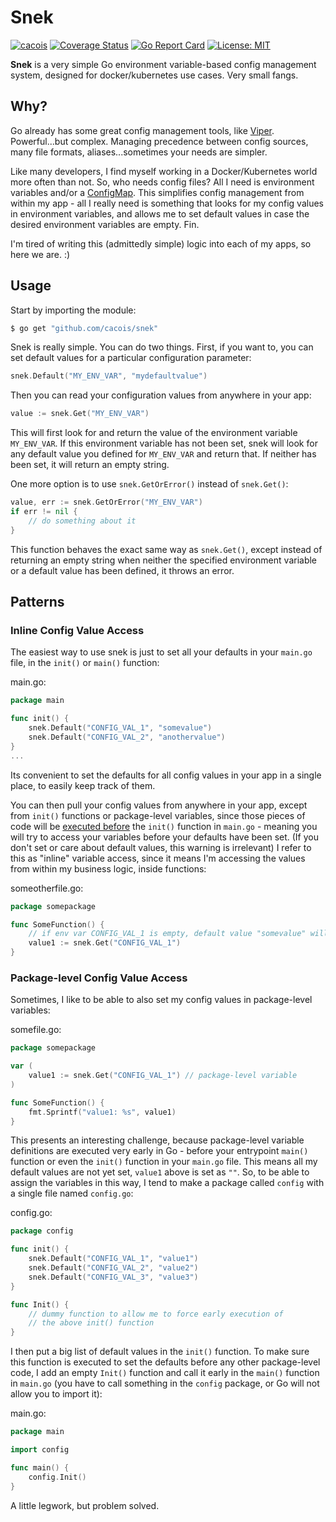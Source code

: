 # Snek

[![cacois](https://circleci.com/gh/cacois/snek.svg?style=svg)](https://app.circleci.com/pipelines/github/cacois/snek)
[![Coverage Status](https://coveralls.io/repos/github/cacois/snek/badge.svg?branch=master)](https://coveralls.io/github/cacois/snek?branch=master)
[![Go Report Card](https://goreportcard.com/badge/github.com/cacois/snek?style=flat-square)](https://goreportcard.com/report/github.com/cacois/snek)
[![License: MIT](https://img.shields.io/badge/License-MIT-yellow.svg)](https://opensource.org/licenses/MIT)

**Snek** is a very simple Go environment variable-based config management system, designed for docker/kubernetes use cases. Very small fangs.

## Why?

Go already has some great config management tools, like [Viper](https://github.com/spf13/viper). Powerful...but complex. Managing precedence between config sources, many file formats, aliases...sometimes your needs are simpler.

Like many developers, I find myself working in a Docker/Kubernetes world more often than not. So, who needs config files? All I need is environment variables and/or a [ConfigMap](https://kubernetes.io/docs/concepts/configuration/configmap/). This simplifies config management from within my app - all I really need is something that looks for my config values in environment variables, and allows me to set default values in case the desired environment variables are empty. Fin.

I'm tired of writing this (admittedly simple) logic into each of my apps, so here we are. :)

## Usage

Start by importing the module:

```bash
$ go get "github.com/cacois/snek"
```

Snek is really simple. You can do two things. First, if you want to, you can set default values for a particular configuration parameter:

```go
snek.Default("MY_ENV_VAR", "mydefaultvalue")
```

Then you can read your configuration values from anywhere in your app:

```go
value := snek.Get("MY_ENV_VAR")
```

This will first look for and return the value of the environment variable `MY_ENV_VAR`. If this environment variable has not been set, snek will look for any default value you defined for `MY_ENV_VAR` and return that. If neither has been set, it will return an empty string.

One more option is to use `snek.GetOrError()` instead of `snek.Get()`:

```go
value, err := snek.GetOrError("MY_ENV_VAR")
if err != nil {
    // do something about it
}
```

This function behaves the exact same way as `snek.Get()`, except instead of returning an empty string when neither the specified environment variable or a default value has been defined, it throws an error. 

## Patterns

### Inline Config Value Access

The easiest way to use snek is just to set all your defaults in your `main.go` file, in the `init()` or `main()` function:

main.go:
```go
package main

func init() {
    snek.Default("CONFIG_VAL_1", "somevalue")
    snek.Default("CONFIG_VAL_2", "anothervalue")
}
...
```

Its convenient to set the defaults for all config values in your app in a single place, to easily keep track of them.

You can then pull your config values from anywhere in your app, except from `init()` functions or package-level variables, since those pieces of code will be [executed before](https://yourbasic.org/golang/package-init-function-main-execution-order/) the `init()` function in `main.go` - meaning you will try to access your variables before your defaults have been set. (If you don't set or care about default values, this warning is irrelevant)  I refer to this as "inline" variable access, since it means I'm accessing the values from within my business logic, inside functions:

someotherfile.go:
```go
package somepackage

func SomeFunction() {
    // if env var CONFIG_VAL_1 is empty, default value "somevalue" will be returned
    value1 := snek.Get("CONFIG_VAL_1") 
}
```

### Package-level Config Value Access

Sometimes, I like to be able to also set my config values in package-level variables:

somefile.go:
```go
package somepackage

var (
    value1 := snek.Get("CONFIG_VAL_1") // package-level variable
)

func SomeFunction() {
    fmt.Sprintf("value1: %s", value1)
}
```

This presents an interesting challenge, because package-level variable definitions are executed very early in Go - before your entrypoint `main()` function or even the `init()` function in your `main.go` file. This means all my default values are not yet set, `value1` above is set as `""`. So, to be able to assign the variables in this way, I tend to make a package called `config` with a single file named `config.go`:

config.go:
```go
package config

func init() {
    snek.Default("CONFIG_VAL_1", "value1")
    snek.Default("CONFIG_VAL_2", "value2")
    snek.Default("CONFIG_VAL_3", "value3")
}

func Init() {
    // dummy function to allow me to force early execution of
    // the above init() function
}
```

I then put a big list of default values in the `init()` function. To make sure this function is executed to set the defaults before any other package-level code, I add an empty `Init()` function and call it early in the `main()` function in `main.go` (you have to call something in the `config` package, or Go will not allow you to import it):

main.go:
```go
package main

import config

func main() {
    config.Init()
}
```

A little legwork, but problem solved.